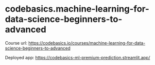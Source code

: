 # codebasics.machine-learning-for-data-science-beginners-to-advanced

Course url: https://codebasics.io/courses/machine-learning-for-data-science-beginners-to-advanced

Deployed app: https://codebasics-ml-premium-prediction.streamlit.app/